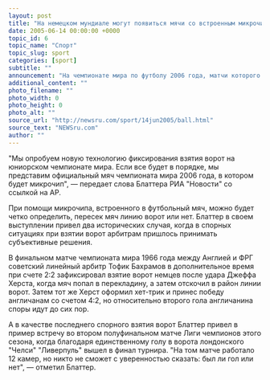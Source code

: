 ```yaml
---
layout: post
title: "На немецком мундиале могут появиться мячи со встроенным микрочипом"
date: 2005-06-14 00:00:00 +0000
topic_id: 6
topic_name: "Спорт"
topic_slug: sport
categories: [sport]
subtitle: ""
announcement: "На чемпионате мира по футболу 2006 года, матчи которого состоятся в Германии, могут быть использованы мячи со встроенным микрочипом. Об этом заявил президент Международной федерации футбола (ФИФА) Зепп Блаттер. Главный футбольный чиновник планеты, который в преддверии стартующего в среду Кубка конфедераций дал пресс-конференцию в Германии, заявил, что испытания новых мячей будут проведены на чемпионате мира среди юниоров, который состоится осенью в Перу."
additional_content: ""
photo_filename: ""
photo_width: 0
photo_height: 0
photo_alt: ""
source_url: "http://newsru.com/sport/14jun2005/ball.html"
source_text: "NEWSru.com"
author: ""
---
```

"Мы опробуем новую технологию фиксирования взятия ворот на юниорском чемпионате мира. Если все будет в порядке, мы представим официальный мяч чемпионата мира 2006 года, в котором будет микрочип", &mdash; передает слова Блаттера РИА "Новости" со ссылкой на АР.

При помощи микрочипа, встроенного в футбольный мяч, можно будет четко определить, пересек мяч линию ворот или нет. Блаттер в своем выступлении привел два исторических случая, когда в спорных ситуациях при взятии ворот арбитрам пришлось принимать субъективные решения.

В финальном матче чемпионата мира 1966 года между Англией и ФРГ советский линейный арбитр Тофик Бахрамов в дополнительное время при счете 2:2 зафиксировал взятие ворот немцев после удара Джеффа Херста, когда мяч попал в перекладину, а затем отскочил в район линии ворот. Затем тот же Херст оформил хет-трик и принес победу англичанам со счетом 4:2, но относительно второго гола англичанина споры идут до сих пор.

А в качестве последнего спорного взятия ворот Блаттер привел в пример встречу во втором полуфинальном матче Лиги чемпионов этого сезона, когда благодаря единственному голу в ворота лондонского "Челси" "Ливерпуль" вышел в финал турнира. "На том матче работало 12 камер, но никто не сможет с уверенностью сказать: был ли гол или нет", &mdash; отметил Блаттер.
